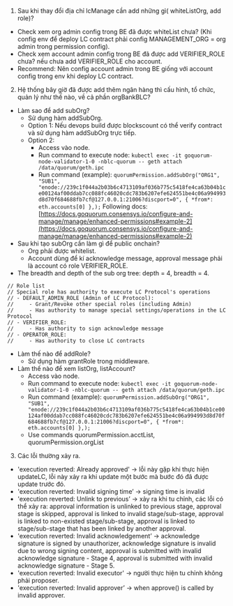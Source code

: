 1. Sau khi thay đổi địa chỉ lcManage cần add những gì( whiteListOrg, add role)?

- Check xem org admin config trong BE đã được whiteList chưa? (Khi config env để deploy LC contract phải config MANAGEMENT_ORG = org admin trong permission
  config).
- Check xem account admin config trong BE đã được add VERIFIER_ROLE chưa? nếu chưa add VERIFIER_ROLE cho account.
- Recommend: Nên config account admin trong BE giống với account config trong env khi deploy LC contract.

2. Hệ thống bây giờ đã được add thêm ngân hàng thì cấu hình, tổ chức, quản lý như thế nào, về cả phần orgBankBLC?

- Làm sao để add subOrg?
  - Sử dụng hàm addSubOrg.
  - Option 1: Nếu devops build được blockscount có thể verify contract và sử dụng hàm addSubOrg trực tiếp.
  - Option 2:
    - Access vào node.
    - Run command to execute node: `kubectl exec -it goquorum-node-validator-1-0 -nblc-quorum -- geth attach /data/quorum/geth.ipc`
    - Run command (example):
      `quorumPermission.addSubOrg("ORG1", "SUB1", "enode://239c1f044a2b03b6c4713109af036b775c5418fe4ca63b04b1ce00124af00ddab7cc088fc46020cdc783b6207efe624551be4c06a994993d8d70f684688fb7cf@127.0.0.1:21006?discport=0", { *from*: eth.accounts[0] },);`
      Following docs:
      [https://docs.goquorum.consensys.io/configure-and-manage/manage/enhanced-permissions#example-2](https://docs.goquorum.consensys.io/configure-and-manage/manage/enhanced-permissions#example-2)
- Sau khi tạo subOrg cần làm gì để public onchain?
  - Org phải được whitelist.
  - Account dùng để kí acknowledge message, approval message phải là account có role VERIFIER_ROLE.
- The breadth and depth of the sub org tree: depth = 4, breadth = 4.

```
// Role list
// Special role has authority to execute LC Protocol's operations
// - DEFAULT_ADMIN_ROLE (Admin of LC Protocol):
//     - Grant/Revoke other special roles (including Admin)
//     - Has authority to manage special settings/operations in the LC Protocol
// - VERIFIER_ROLE:
//     - Has authority to sign acknowledge message
// - OPERATOR_ROLE:
//     - Has authority to close LC contracts
```

- Làm thế nào để addRole?
  - Sử dụng hàm grantRole trong middleware.
- Làm thế nào để xem listOrg, listAccount?
  - Access vào node.
  - Run command to execute node: `kubectl exec -it goquorum-node-validator-1-0 -nblc-quorum -- geth attach /data/quorum/geth.ipc`
  - Run command (example):
    `quorumPermission.addSubOrg("ORG1", "SUB1", "enode://239c1f044a2b03b6c4713109af036b775c5418fe4ca63b04b1ce00124af00ddab7cc088fc46020cdc783b6207efe624551be4c06a994993d8d70f684688fb7cf@127.0.0.1:21006?discport=0", { *from*: eth.accounts[0] },);`
  - Use commands quorumPermission.acctList, quorumPermission.orgList

3. Các lỗi thường xảy ra.

- 'execution reverted: Already approved' → lỗi này gặp khi thực hiện updateLC, lỗi này xảy ra khi update một bước mà bước đó đã được update trước đó.
- 'execution reverted: Invalid signing time’ → signing time is invalid
- 'execution reverted: Unlink to previous’ → xảy ra khi tu chỉnh, các lỗi có thể xảy ra: approval information is unlinked to previous stage, approval stage is
  skipped, approval is linked to invalid stage/sub-stage, approval is linked to non-existed stage/sub-stage, approval is linked to stage/sub-stage that has been
  linked by another approval.
- 'execution reverted: Invalid acknowledgement’ → acknowledge signature is signed by unauthorizer, acknowledge signature is invalid due to wrong signing
  content, approval is submitted with invalid acknowledge signature - Stage 4, approval is submitted with invalid acknowledge signature - Stage 5.
- 'execution reverted: Invalid executor' → người thực hiện tu chỉnh không phải proposer.
- 'execution reverted: Invalid approver’ → when approve() is called by invalid approver.
